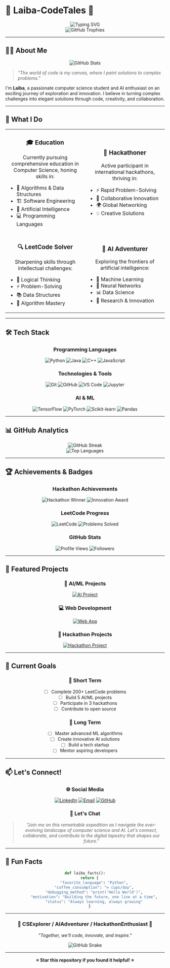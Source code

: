 # 🚀 Laiba-CodeTales 🌟

<div align="center">
  <img src="https://readme-typing-svg.herokuapp.com?font=Fira+Code&weight=500&size=28&pause=1000&color=6366F1&center=true&vCenter=true&width=600&height=50&lines=Welcome+to+my+GitHub+Profile!;CS+Student+%7C+AI+Enthusiast;Hackathoner+%7C+LeetCode+Solver;Let's+Code+the+Future+Together!" alt="Typing SVG" />
</div>

<div align="center">
  <img src="https://github-profile-trophy.vercel.app/?username=laiba-codetales&theme=radical&no-frame=true&no-bg=false&margin-w=4" alt="GitHub Trophies" />
</div>

---

## 👨‍💻 About Me

<div align="center">
  <img src="https://github-readme-stats.vercel.app/api?username=laiba-codetales&show_icons=true&theme=radical&hide_border=true&bg_color=0D1117&title_color=6366F1&icon_color=6366F1&text_color=FFFFFF" alt="GitHub Stats" />
</div>

> *"The world of code is my canvas, where I paint solutions to complex problems."*

I'm **Laiba**, a passionate computer science student and AI enthusiast on an exciting journey of exploration and innovation. I believe in turning complex challenges into elegant solutions through code, creativity, and collaboration.

---

## 🎯 What I Do

<table>
  <tr>
    <td width="50%">
      <h3 align="center">🎓 Education</h3>
      <p align="center">
        Currently pursuing comprehensive education in Computer Science, honing skills in:
      </p>
      <ul>
        <li>🔄 Algorithms & Data Structures</li>
        <li>🏗️ Software Engineering</li>
        <li>🤖 Artificial Intelligence</li>
        <li>💻 Programming Languages</li>
      </ul>
    </td>
    <td width="50%">
      <h3 align="center">🚀 Hackathoner</h3>
      <p align="center">
        Active participant in international hackathons, thriving in:
      </p>
      <ul>
        <li>⚡ Rapid Problem-Solving</li>
        <li>🤝 Collaborative Innovation</li>
        <li>🌍 Global Networking</li>
        <li>💡 Creative Solutions</li>
      </ul>
    </td>
  </tr>
  <tr>
    <td width="50%">
      <h3 align="center">🔍 LeetCode Solver</h3>
      <p align="center">
        Sharpening skills through intellectual challenges:
      </p>
      <ul>
        <li>🧠 Logical Thinking</li>
        <li>⚡ Problem-Solving</li>
        <li>📚 Data Structures</li>
        <li>🎯 Algorithm Mastery</li>
      </ul>
    </td>
    <td width="50%">
      <h3 align="center">🌟 AI Adventurer</h3>
      <p align="center">
        Exploring the frontiers of artificial intelligence:
      </p>
      <ul>
        <li>🤖 Machine Learning</li>
        <li>🧠 Neural Networks</li>
        <li>📊 Data Science</li>
        <li>🔬 Research & Innovation</li>
      </ul>
    </td>
  </tr>
</table>

---

## 🛠️ Tech Stack

<div align="center">
  
  ### Programming Languages
  ![Python](https://img.shields.io/badge/-Python-3776AB?style=for-the-badge&logo=Python&logoColor=white)
  ![Java](https://img.shields.io/badge/-Java-ED8B00?style=for-the-badge&logo=openjdk&logoColor=white)
  ![C++](https://img.shields.io/badge/-C++-00599C?style=for-the-badge&logo=c%2B%2B&logoColor=white)
  ![JavaScript](https://img.shields.io/badge/-JavaScript-F7DF1E?style=for-the-badge&logo=javascript&logoColor=black)
  
  ### Technologies & Tools
  ![Git](https://img.shields.io/badge/-Git-F05032?style=for-the-badge&logo=git&logoColor=white)
  ![GitHub](https://img.shields.io/badge/-GitHub-181717?style=for-the-badge&logo=github&logoColor=white)
  ![VS Code](https://img.shields.io/badge/-VS%20Code-007ACC?style=for-the-badge&logo=visual-studio-code&logoColor=white)
  ![Jupyter](https://img.shields.io/badge/-Jupyter-F37626?style=for-the-badge&logo=jupyter&logoColor=white)
  
  ### AI & ML
  ![TensorFlow](https://img.shields.io/badge/-TensorFlow-FF6F00?style=for-the-badge&logo=tensorflow&logoColor=white)
  ![PyTorch](https://img.shields.io/badge/-PyTorch-EE4C2C?style=for-the-badge&logo=pytorch&logoColor=white)
  ![Scikit-learn](https://img.shields.io/badge/-Scikit--learn-F7931E?style=for-the-badge&logo=scikit-learn&logoColor=white)
  ![Pandas](https://img.shields.io/badge/-Pandas-150458?style=for-the-badge&logo=pandas&logoColor=white)
  
</div>

---

## 📊 GitHub Analytics

<div align="center">
  <img src="https://github-readme-streak-stats.herokuapp.com/?user=laiba-codetales&theme=radical&hide_border=true&background=0D1117&stroke=6366F1&ring=6366F1&fire=6366F1&currStreakNum=FFFFFF&sideNums=FFFFFF&currStreakLabel=6366F1&sideLabels=6366F1&dates=6366F1" alt="GitHub Streak" />
</div>

<div align="center">
  <img src="https://github-readme-stats.vercel.app/api/top-langs/?username=laiba-codetales&layout=compact&theme=radical&hide_border=true&bg_color=0D1117&title_color=6366F1&text_color=FFFFFF" alt="Top Languages" />
</div>

---

## 🏆 Achievements & Badges

<div align="center">
  
  ### Hackathon Achievements
  ![Hackathon Winner](https://img.shields.io/badge/Hackathon-Winner-brightgreen?style=for-the-badge&logo=github)
  ![Innovation Award](https://img.shields.io/badge/Innovation-Award-blue?style=for-the-badge&logo=github)
  
  ### LeetCode Progress
  ![LeetCode](https://img.shields.io/badge/LeetCode-000000?style=for-the-badge&logo=LeetCode&logoColor=#FFA116)
  ![Problems Solved](https://img.shields.io/badge/Problems%20Solved-100+-brightgreen?style=for-the-badge)
  
  ### GitHub Stats
  ![Profile Views](https://komarev.com/ghpvc/?username=laiba-codetales&color=6366F1&style=for-the-badge)
  ![Followers](https://img.shields.io/github/followers/laiba-codetales?style=for-the-badge&color=6366F1&label=Followers)
  
</div>

---

## 🌟 Featured Projects

<div align="center">
  
  ### 🤖 AI/ML Projects
  [![AI Project](https://github-readme-stats.vercel.app/api/pin/?username=laiba-codetales&repo=ai-project&theme=radical&hide_border=true&bg_color=0D1117&title_color=6366F1&text_color=FFFFFF)](https://github.com/laiba-codetales/ai-project)
  
  ### 💻 Web Development
  [![Web App](https://github-readme-stats.vercel.app/api/pin/?username=laiba-codetales&repo=web-app&theme=radical&hide_border=true&bg_color=0D1117&title_color=6366F1&text_color=FFFFFF)](https://github.com/laiba-codetales/web-app)
  
  ### 🎯 Hackathon Projects
  [![Hackathon Project](https://github-readme-stats.vercel.app/api/pin/?username=laiba-codetales&repo=hackathon-project&theme=radical&hide_border=true&bg_color=0D1117&title_color=6366F1&text_color=FFFFFF)](https://github.com/laiba-codetales/hackathon-project)
  
</div>

---

## 🚀 Current Goals

<div align="center">
  
  ### 🎯 Short Term
  - [ ] Complete 200+ LeetCode problems
  - [ ] Build 5 AI/ML projects
  - [ ] Participate in 3 hackathons
  - [ ] Contribute to open source
  
  ### 🌟 Long Term
  - [ ] Master advanced ML algorithms
  - [ ] Create innovative AI solutions
  - [ ] Build a tech startup
  - [ ] Mentor aspiring developers
  
</div>

---

## 📫 Let's Connect!

<div align="center">
  
  ### 🌐 Social Media
  [![LinkedIn](https://img.shields.io/badge/LinkedIn-0077B5?style=for-the-badge&logo=linkedin&logoColor=white)](https://www.linkedin.com/in/laiba-idrees/)
  [![Email](https://img.shields.io/badge/Email-D14836?style=for-the-badge&logo=gmail&logoColor=white)](mailto:laiba.idrees2003@gmail.com)
  [![GitHub](https://img.shields.io/badge/GitHub-100000?style=for-the-badge&logo=github&logoColor=white)](https://github.com/laiba-codetales)
  
  ### 💬 Let's Chat
  > *"Join me on this remarkable expedition as I navigate the ever-evolving landscape of computer science and AI. Let's connect, collaborate, and contribute to the digital tapestry that shapes our future."*
  
</div>

---

## 🎨 Fun Facts

<div align="center">
  
  ```python
  def laiba_facts():
      return {
          "favorite_language": "Python",
          "coffee_consumption": "∞ cups/day",
          "debugging_method": "print('Hello World')",
          "motivation": "Building the future, one line at a time",
          "status": "Always learning, always growing"
      }
  ```
  
</div>

---

<div align="center">
  
  ### 🌟 **CSExplorer** / **AIAdventurer** / **HackathonEnthusiast** 🌟
  
  *"Together, we'll code, innovate, and inspire."*
  
  ![GitHub Snake](https://github.com/laiba-codetales/laiba-codetales/blob/output/github-contribution-grid-snake.svg)
  
</div>

---

<div align="center">
  
  **⭐ Star this repository if you found it helpful! ⭐**
  
</div>
